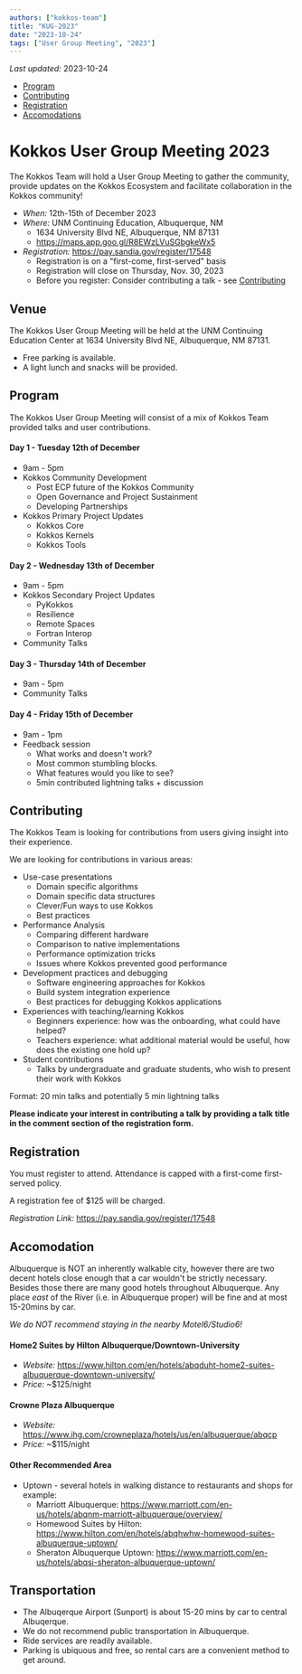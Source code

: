 ```yaml
---
authors: ["kokkos-team"]
title: "KUG-2023"
date: "2023-10-24"
tags: ["User Group Meeting", "2023"]
---
```


*Last updated:* 2023-10-24

 * [Program](#program)
 * [Contributing](#contributing)
 * [Registration](#registration)
 * [Accomodations](#accomodation)

# Kokkos User Group Meeting 2023

The Kokkos Team will hold a User Group Meeting to gather the community, provide updates on the Kokkos Ecosystem and facilitate collaboration in the Kokkos community!

 * *When:* 12th-15th of December 2023
 * *Where:* UNM Continuing Education, Albuquerque, NM
   * 1634 University Blvd NE, Albuquerque, NM 87131
   * https://maps.app.goo.gl/R8EWzLVuSGbgkeWx5
 * *Registration:* https://pay.sandia.gov/register/17548
     * Registration is on a "first-come, first-served" basis
     * Registration will close on Thursday, Nov. 30, 2023 
     * Before you register: Consider contributing a talk - see [Contributing](#contributing)

## Venue

The Kokkos User Group Meeting will be held at the UNM Continuing Education Center at 1634 University Blvd NE, Albuquerque, NM 87131.
* Free parking is available.
* A light lunch and snacks will be provided. 

## Program

The Kokkos User Group Meeting will consist of a mix of Kokkos Team provided talks and user contributions.

#### Day 1 - Tuesday 12th of December

* 9am - 5pm
* Kokkos Community Development
  * Post ECP future of the Kokkos Community
  * Open Governance and Project Sustainment
  * Developing Partnerships
* Kokkos Primary Project Updates
  * Kokkos Core
  * Kokkos Kernels
  * Kokkos Tools

#### Day 2 - Wednesday 13th of December

* 9am - 5pm
* Kokkos Secondary Project Updates
  * PyKokkos
  * Resilience
  * Remote Spaces
  * Fortran Interop
* Community Talks

#### Day 3 - Thursday 14th of December

* 9am - 5pm
* Community Talks  

#### Day 4 - Friday 15th of December

* 9am - 1pm
* Feedback session
  * What works and doesn't work?
  * Most common stumbling blocks.
  * What features would you like to see?
  * 5min contributed lightning talks + discussion

## Contributing

The Kokkos Team is looking for contributions from users giving insight into their experience.

We are looking for contributions in various areas:

* Use-case presentations
  * Domain specific algorithms
  * Domain specific data structures
  * Clever/Fun ways to use Kokkos
  * Best practices
* Performance Analysis
  * Comparing different hardware
  * Comparison to native implementations
  * Performance optimization tricks
  * Issues where Kokkos prevented good performance
* Development practices and debugging
  * Software engineering approaches for Kokkos
  * Build system integration experience
  * Best practices for debugging Kokkos applications
* Experiences with teaching/learning Kokkos
  * Beginners experience: how was the onboarding, what could have helped?
  * Teachers experience: what additional material would be useful, how does the existing one hold up?
* Student contributions
  * Talks by undergraduate and graduate students, who wish to present their work with Kokkos

Format: 20 min talks and potentially 5 min lightning talks

**Please indicate your interest in contributing a talk by providing a talk title in the comment section of the registration form.**

## Registration

You must register to attend. Attendance is capped with a first-come first-served policy.

A registration fee of $125 will be charged. 

*Registration Link:* https://pay.sandia.gov/register/17548

## Accomodation

Albuquerque is NOT an inherently walkable city, however there are two decent hotels close enough that a car wouldn't be strictly necessary.
Besides those there are many good hotels throughout Albuquerque. Any place *east* of the River (i.e. in Albuquerque proper) will be fine and at most 15-20mins by car.

*We do NOT recommend staying in the nearby Motel6/Studio6!*

#### Home2 Suites by Hilton Albuquerque/Downtown-University

  * *Website:* https://www.hilton.com/en/hotels/abqduht-home2-suites-albuquerque-downtown-university/
  * *Price:* ~$125/night

#### Crowne Plaza Albuquerque

  * *Website:* https://www.ihg.com/crowneplaza/hotels/us/en/albuquerque/abqcp
  * *Price:* ~$115/night

#### Other Recommended Area

  * Uptown - several hotels in walking distance to restaurants and shops for example:
    * Marriott Albuquerque: https://www.marriott.com/en-us/hotels/abqnm-marriott-albuquerque/overview/
    * Homewood Suites by Hilton: https://www.hilton.com/en/hotels/abqhwhw-homewood-suites-albuquerque-uptown/
    * Sheraton Albuquerque Uptown: https://www.marriott.com/en-us/hotels/abqsi-sheraton-albuquerque-uptown/

## Transportation

  * The Albuqerque Airport (Sunport) is about 15-20 mins by car to central Albuqerque.
  * We do not recommend public transportation in Albuquerque.
  * Ride services are readily available.
  * Parking is ubiquous and free, so rental cars are a convenient method to get around.
